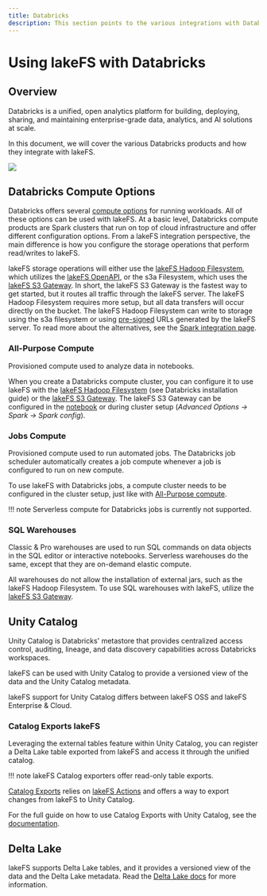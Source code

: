 ```yaml
---
title: Databricks
description: This section points to the various integrations with Databricks.
---
```


# Using lakeFS with Databricks

## Overview

Databricks is a unified, open analytics platform for building, deploying, sharing,
and maintaining enterprise-grade data, analytics, and AI solutions at scale.

In this document, we will cover the various Databricks products and how they integrate
with lakeFS.

<p class="center">
    <img src="assets/img/databricks-arch.png"/>
</p>

## Databricks Compute Options

Databricks offers several [compute options](https://docs.databricks.com/en/compute/index.html#types-of-compute)
for running workloads. All of these options can be used with lakeFS. 
At a basic level, Databricks compute products are Spark clusters that run on top
of cloud infrastructure and offer different configuration options. 
From a lakeFS integration perspective, the main difference is how you configure
the storage operations that perform read/writes to lakeFS.

lakeFS storage operations will either use the [lakeFS Hadoop Filesystem](./spark.md#lakefs-hadoop-filesystem),
which utilizes the [lakeFS OpenAPI](../understand/architecture.md#openapi-server),
or the s3a Filesystem, which uses the [lakeFS S3 Gateway](../understand/architecture.md#s3-gateway).
In short, the lakeFS S3 Gateway is the fastest way to get started, but it routes
all traffic through the lakeFS server.
The lakeFS Hadoop Filesystem requires more setup, but all data transfers will occur
directly on the bucket. The lakeFS Hadoop Filesystem can write to storage
using the s3a filesystem or using [pre-signed](./spark.md#hadoop-filesystem-in-presigned-mode)
URLs generated by the lakeFS server. To read more about the alternatives, see
the [Spark integration page](./spark.md#using-lakefs-with-apache-spark).

### All-Purpose Compute

Provisioned compute used to analyze data in notebooks.

When you create a Databricks compute cluster, you can configure it to use lakeFS
with the [lakeFS Hadoop Filesystem](./spark.md#lakefs-hadoop-filesystem) (see Databricks installation guide)
or the [lakeFS S3 Gateway](./spark.md#s3-compatible-api). The lakeFS S3 Gateway can be configured
in the [notebook](./spark.md#configuration) or during
cluster setup (_Advanced Options -> Spark -> Spark config_).

### Jobs Compute

Provisioned compute used to run automated jobs.
The Databricks job scheduler automatically creates a job compute whenever a job is configured to run on new compute.

To use lakeFS with Databricks jobs, a compute cluster needs to be configured in the cluster setup,
just like with [All-Purpose compute](#all-purpose-compute). 

!!! note
    Serverless compute for Databricks jobs is currently not supported.

### SQL Warehouses

Classic & Pro warehouses are used to run SQL commands on data objects in the SQL editor or interactive notebooks.
Serverless warehouses do the same, except that they are on-demand elastic compute.

All warehouses do not allow the installation of external jars, such as the lakeFS Hadoop Filesystem.
To use SQL warehouses with lakeFS, utilize the [lakeFS S3 Gateway](./spark.md#configuring-databricks-sql-warehouse-with-the-s3-compatible-api).

## Unity Catalog

Unity Catalog is Databricks' metastore that provides centralized access control,
auditing, lineage, and data discovery capabilities across Databricks workspaces.

lakeFS can be used with Unity Catalog to provide a versioned view of the data and
the Unity Catalog metadata.

lakeFS support for Unity Catalog differs between lakeFS OSS and lakeFS Enterprise & Cloud.

### Catalog Exports <span class="badge">lakeFS</span>

Leveraging the external tables feature within Unity Catalog,
you can register a Delta Lake table exported from lakeFS and access it through the unified catalog.


!!! note
    lakeFS Catalog exporters offer read-only table exports.


[Catalog Exports](../howto/catalog_exports.md) relies on [lakeFS Actions](../howto/hooks/index.md) and offers
a way to export changes from lakeFS to Unity Catalog.

For the full guide on how to use Catalog Exports with Unity Catalog, see the [documentation](./unity-catalog.md).

## Delta Lake

lakeFS supports Delta Lake tables, and it provides a versioned view of the data and the Delta Lake metadata.
Read the [Delta Lake docs](./delta.md) for more information.
